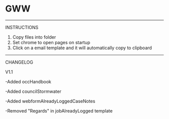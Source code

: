 # GWW
------------
INSTRUCTIONS

1) Copy files into folder
2) Set chrome to open pages on startup
3) Click on a email template and it will automatically copy to clipboard

------------
CHANGELOG

V1.1

-Added occHandbook

-Added councilStormwater

-Added webformAlreadyLoggedCaseNotes

-Removed "Regards" in jobAlreadyLogged template
